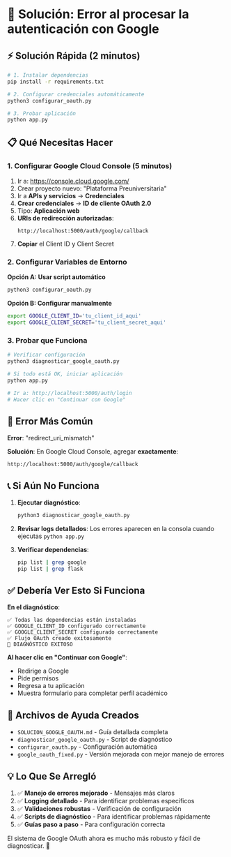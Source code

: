 # 🔧 Solución: Error al procesar la autenticación con Google

## ⚡ Solución Rápida (2 minutos)

```bash
# 1. Instalar dependencias
pip install -r requirements.txt

# 2. Configurar credenciales automáticamente
python3 configurar_oauth.py

# 3. Probar aplicación
python app.py
```

## 📋 Qué Necesitas Hacer

### 1. **Configurar Google Cloud Console** (5 minutos)

1. Ir a: https://console.cloud.google.com/
2. Crear proyecto nuevo: "Plataforma Preuniversitaria"
3. Ir a **APIs y servicios** → **Credenciales**
4. **Crear credenciales** → **ID de cliente OAuth 2.0**
5. Tipo: **Aplicación web**
6. **URIs de redirección autorizadas**:
   ```
   http://localhost:5000/auth/google/callback
   ```
7. **Copiar** el Client ID y Client Secret

### 2. **Configurar Variables de Entorno**

**Opción A: Usar script automático**
```bash
python3 configurar_oauth.py
```

**Opción B: Configurar manualmente**
```bash
export GOOGLE_CLIENT_ID='tu_client_id_aqui'
export GOOGLE_CLIENT_SECRET='tu_client_secret_aqui'
```

### 3. **Probar que Funciona**

```bash
# Verificar configuración
python3 diagnosticar_google_oauth.py

# Si todo está OK, iniciar aplicación
python app.py

# Ir a: http://localhost:5000/auth/login
# Hacer clic en "Continuar con Google"
```

## 🚨 Error Más Común

**Error**: "redirect_uri_mismatch"

**Solución**: En Google Cloud Console, agregar **exactamente**:
```
http://localhost:5000/auth/google/callback
```

## 📞 Si Aún No Funciona

1. **Ejecutar diagnóstico**:
   ```bash
   python3 diagnosticar_google_oauth.py
   ```

2. **Revisar logs detallados**: 
   Los errores aparecen en la consola cuando ejecutas `python app.py`

3. **Verificar dependencias**:
   ```bash
   pip list | grep google
   pip list | grep flask
   ```

## ✅ Debería Ver Esto Si Funciona

**En el diagnóstico**:
```
✅ Todas las dependencias están instaladas
✅ GOOGLE_CLIENT_ID configurado correctamente  
✅ GOOGLE_CLIENT_SECRET configurado correctamente
✅ Flujo OAuth creado exitosamente
🎉 DIAGNÓSTICO EXITOSO
```

**Al hacer clic en "Continuar con Google"**:
- Redirige a Google
- Pide permisos
- Regresa a tu aplicación
- Muestra formulario para completar perfil académico

## 🔗 Archivos de Ayuda Creados

- `SOLUCION_GOOGLE_OAUTH.md` - Guía detallada completa
- `diagnosticar_google_oauth.py` - Script de diagnóstico
- `configurar_oauth.py` - Configuración automática
- `google_oauth_fixed.py` - Versión mejorada con mejor manejo de errores

## 💡 Lo Que Se Arregló

1. ✅ **Manejo de errores mejorado** - Mensajes más claros
2. ✅ **Logging detallado** - Para identificar problemas específicos  
3. ✅ **Validaciones robustas** - Verificación de configuración
4. ✅ **Scripts de diagnóstico** - Para identificar problemas rápidamente
5. ✅ **Guías paso a paso** - Para configuración correcta

El sistema de Google OAuth ahora es mucho más robusto y fácil de diagnosticar. 🚀
